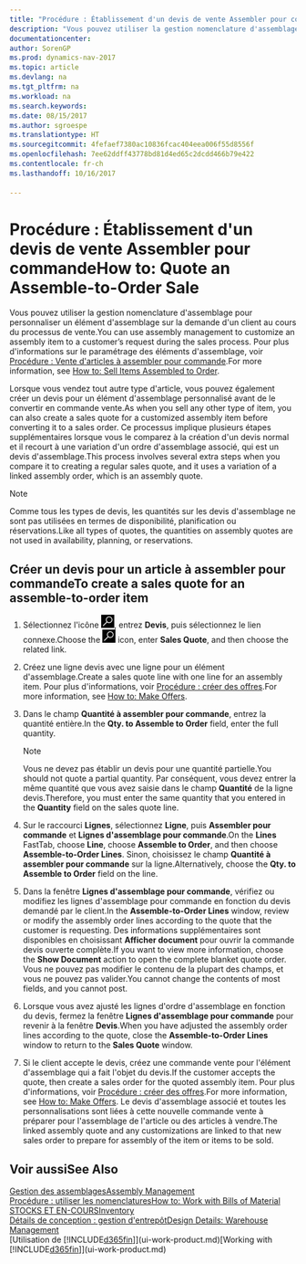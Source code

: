 ```yaml
---
title: "Procédure : Établissement d'un devis de vente Assembler pour commande"
description: "Vous pouvez utiliser la gestion nomenclature d'assemblage pour personnaliser un élément d'assemblage sur la demande d'un client au cours du processus de vente."
documentationcenter: 
author: SorenGP
ms.prod: dynamics-nav-2017
ms.topic: article
ms.devlang: na
ms.tgt_pltfrm: na
ms.workload: na
ms.search.keywords: 
ms.date: 08/15/2017
ms.author: sgroespe
ms.translationtype: HT
ms.sourcegitcommit: 4fefaef7380ac10836fcac404eea006f55d8556f
ms.openlocfilehash: 7ee62ddff43778bd81d4ed65c2dcdd466b79e422
ms.contentlocale: fr-ch
ms.lasthandoff: 10/16/2017

---
```

# <a name="how-to-quote-an-assemble-to-order-sale"></a><span data-ttu-id="1cd69-103">Procédure : Établissement d'un devis de vente Assembler pour commande</span><span class="sxs-lookup"><span data-stu-id="1cd69-103">How to: Quote an Assemble-to-Order Sale</span></span>
<span data-ttu-id="1cd69-104">Vous pouvez utiliser la gestion nomenclature d'assemblage pour personnaliser un élément d'assemblage sur la demande d'un client au cours du processus de vente.</span><span class="sxs-lookup"><span data-stu-id="1cd69-104">You can use assembly management to customize an assembly item to a customer’s request during the sales process.</span></span> <span data-ttu-id="1cd69-105">Pour plus d'informations sur le paramétrage des éléments d'assemblage, voir [Procédure : Vente d'articles à assembler pour commande](assembly-how-to-sell-items-assembled-to-order.md).</span><span class="sxs-lookup"><span data-stu-id="1cd69-105">For more information, see [How to: Sell Items Assembled to Order](assembly-how-to-sell-items-assembled-to-order.md).</span></span>  

<span data-ttu-id="1cd69-106">Lorsque vous vendez tout autre type d'article, vous pouvez également créer un devis pour un élément d'assemblage personnalisé avant de le convertir en commande vente.</span><span class="sxs-lookup"><span data-stu-id="1cd69-106">As when you sell any other type of item, you can also create a sales quote for a customized assembly item before converting it to a sales order.</span></span> <span data-ttu-id="1cd69-107">Ce processus implique plusieurs étapes supplémentaires lorsque vous le comparez à la création d'un devis normal et il recourt à une variation d'un ordre d'assemblage associé, qui est un devis d'assemblage.</span><span class="sxs-lookup"><span data-stu-id="1cd69-107">This process involves several extra steps when you compare it to creating a regular sales quote, and it uses a variation of a linked assembly order, which is an assembly quote.</span></span>

> [!NOTE]  
>  <span data-ttu-id="1cd69-108">Comme tous les types de devis, les quantités sur les devis d'assemblage ne sont pas utilisées en termes de disponibilité, planification ou réservations.</span><span class="sxs-lookup"><span data-stu-id="1cd69-108">Like all types of quotes, the quantities on assembly quotes are not used in availability, planning, or reservations.</span></span>  

## <a name="to-create-a-sales-quote-for-an-assemble-to-order-item"></a><span data-ttu-id="1cd69-109">Créer un devis pour un article à assembler pour commande</span><span class="sxs-lookup"><span data-stu-id="1cd69-109">To create a sales quote for an assemble-to-order item</span></span>  
1.  <span data-ttu-id="1cd69-110">Sélectionnez l'icône ![Page ou état pour la recherche](media/ui-search/search_small.png "icône Page ou état pour la recherche"), entrez **Devis**, puis sélectionnez le lien connexe.</span><span class="sxs-lookup"><span data-stu-id="1cd69-110">Choose the ![Search for Page or Report](media/ui-search/search_small.png "Search for Page or Report icon") icon, enter **Sales Quote**, and then choose the related link.</span></span>  
2.  <span data-ttu-id="1cd69-111">Créez une ligne devis avec une ligne pour un élément d'assemblage.</span><span class="sxs-lookup"><span data-stu-id="1cd69-111">Create a sales quote line with one line for an assembly item.</span></span> <span data-ttu-id="1cd69-112">Pour plus d'informations, voir [Procédure : créer des offres](sales-how-make-offers.md).</span><span class="sxs-lookup"><span data-stu-id="1cd69-112">For more information, see [How to: Make Offers](sales-how-make-offers.md).</span></span>  
3.  <span data-ttu-id="1cd69-113">Dans le champ **Quantité à assembler pour commande**, entrez la quantité entière.</span><span class="sxs-lookup"><span data-stu-id="1cd69-113">In the **Qty. to Assemble to Order** field, enter the full quantity.</span></span>

    > [!NOTE]  
    >  <span data-ttu-id="1cd69-114">Vous ne devez pas établir un devis pour une quantité partielle.</span><span class="sxs-lookup"><span data-stu-id="1cd69-114">You should not quote a partial quantity.</span></span> <span data-ttu-id="1cd69-115">Par conséquent, vous devez entrer la même quantité que vous avez saisie dans le champ **Quantité** de la ligne devis.</span><span class="sxs-lookup"><span data-stu-id="1cd69-115">Therefore, you must enter the same quantity that you entered in the **Quantity** field on the sales quote line.</span></span>  

4.  <span data-ttu-id="1cd69-116">Sur le raccourci **Lignes**, sélectionnez **Ligne**, puis **Assembler pour commande** et **Lignes d'assemblage pour commande**.</span><span class="sxs-lookup"><span data-stu-id="1cd69-116">On the **Lines** FastTab, choose **Line**, choose **Assemble to Order**, and then choose **Assemble-to-Order Lines**.</span></span> <span data-ttu-id="1cd69-117">Sinon, choisissez le champ **Quantité à assembler pour commande** sur la ligne.</span><span class="sxs-lookup"><span data-stu-id="1cd69-117">Alternatively, choose the **Qty. to Assemble to Order** field on the line.</span></span>  
5.  <span data-ttu-id="1cd69-118">Dans la fenêtre **Lignes d'assemblage pour commande**, vérifiez ou modifiez les lignes d'assemblage pour commande en fonction du devis demandé par le client.</span><span class="sxs-lookup"><span data-stu-id="1cd69-118">In the **Assemble-to-Order Lines** window, review or modify the assembly order lines according to the quote that the customer is requesting.</span></span> <span data-ttu-id="1cd69-119">Des informations supplémentaires sont disponibles en choisissant **Afficher document** pour ouvrir la commande devis ouverte complète.</span><span class="sxs-lookup"><span data-stu-id="1cd69-119">If you want to view more information, choose the **Show Document** action to open the complete blanket quote order.</span></span> <span data-ttu-id="1cd69-120">Vous ne pouvez pas modifier le contenu de la plupart des champs, et vous ne pouvez pas valider.</span><span class="sxs-lookup"><span data-stu-id="1cd69-120">You cannot change the contents of most fields, and you cannot post.</span></span>  
6.  <span data-ttu-id="1cd69-121">Lorsque vous avez ajusté les lignes d'ordre d'assemblage en fonction du devis, fermez la fenêtre **Lignes d'assemblage pour commande** pour revenir à la fenêtre **Devis**.</span><span class="sxs-lookup"><span data-stu-id="1cd69-121">When you have adjusted the assembly order lines according to the quote, close the **Assemble-to-Order Lines** window to return to the **Sales Quote** window.</span></span>  
7.  <span data-ttu-id="1cd69-122">Si le client accepte le devis, créez une commande vente pour l'élément d'assemblage qui a fait l'objet du devis.</span><span class="sxs-lookup"><span data-stu-id="1cd69-122">If the customer accepts the quote, then create a sales order for the quoted assembly item.</span></span> <span data-ttu-id="1cd69-123">Pour plus d'informations, voir [Procédure : créer des offres](sales-how-make-offers.md).</span><span class="sxs-lookup"><span data-stu-id="1cd69-123">For more information, see [How to: Make Offers](sales-how-make-offers.md).</span></span> <span data-ttu-id="1cd69-124">Le devis d'assemblage associé et toutes les personnalisations sont liées à cette nouvelle commande vente à préparer pour l'assemblage de l'article ou des articles à vendre.</span><span class="sxs-lookup"><span data-stu-id="1cd69-124">The linked assembly quote and any customizations are linked to that new sales order to prepare for assembly of the item or items to be sold.</span></span>  

## <a name="see-also"></a><span data-ttu-id="1cd69-125">Voir aussi</span><span class="sxs-lookup"><span data-stu-id="1cd69-125">See Also</span></span>  
[<span data-ttu-id="1cd69-126">Gestion des assemblages</span><span class="sxs-lookup"><span data-stu-id="1cd69-126">Assembly Management</span></span>](assembly-assemble-items.md)  
[<span data-ttu-id="1cd69-127">Procédure : utiliser les nomenclatures</span><span class="sxs-lookup"><span data-stu-id="1cd69-127">How to: Work with Bills of Material</span></span>](inventory-how-work-BOMs.md)  
[<span data-ttu-id="1cd69-128">STOCKS ET EN-COURS</span><span class="sxs-lookup"><span data-stu-id="1cd69-128">Inventory</span></span>](inventory-manage-inventory.md)  
[<span data-ttu-id="1cd69-129">Détails de conception : gestion d'entrepôt</span><span class="sxs-lookup"><span data-stu-id="1cd69-129">Design Details: Warehouse Management</span></span>](design-details-warehouse-management.md)  
<span data-ttu-id="1cd69-130">[Utilisation de [!INCLUDE[d365fin](includes/d365fin_md.md)]](ui-work-product.md)</span><span class="sxs-lookup"><span data-stu-id="1cd69-130">[Working with [!INCLUDE[d365fin](includes/d365fin_md.md)]](ui-work-product.md)</span></span>

